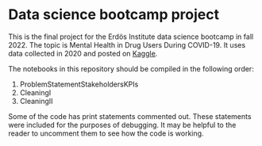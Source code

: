 # Data science bootcamp project

This is the final project for the Erdös Institute data science bootcamp in fall 2022.  The topic is Mental Health in Drug Users During COVID-19.  It uses data collected in 2020 and posted on [Kaggle](https://www.kaggle.com/datasets/thedevastator/mental-health-in-drug-users-during-covid-19).

The notebooks in this repository should be compiled in the following order:
1. ProblemStatementStakeholdersKPIs
2. CleaningI
3. CleaningII

Some of the code has print statements commented out.  These statements were included for the purposes of debugging.  It may be helpful to the reader to uncomment them to see how the code is working.